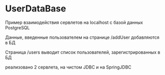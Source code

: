 # UserDataBase
Пример взаимодействия сервлетов на localhost с базой данных PostgreSQL

Данные, введенные пользователем на странице /addUser добавляются в БД

Страница /users выводит список пользователей, зарегистрированных в БД

реализовано 2 сервлета, на чистом JDBC и на SpringJDBC